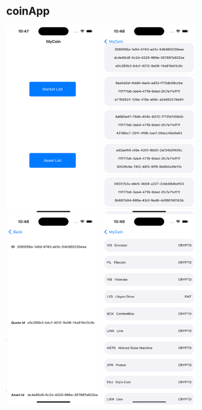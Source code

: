 # coinApp


<img src="1.png" width="250" height="500"/> <img src="2.png" width="250" height="500"/> <img src="3.png" width="250" height="500"/> <img src="4.png" width="250" height="500"/> 
